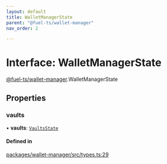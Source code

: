 ```yaml
---
layout: default
title: WalletManagerState
parent: "@fuel-ts/wallet-manager"
nav_order: 2

---
```


# Interface: WalletManagerState

[@fuel-ts/wallet-manager](../index.md).WalletManagerState

## Properties

### vaults

• **vaults**: [`VaultsState`](../index.md#vaultsstate)

#### Defined in

[packages/wallet-manager/src/types.ts:29](https://github.com/FuelLabs/fuels-ts/blob/master/packages/wallet-manager/src/types.ts#L29)
